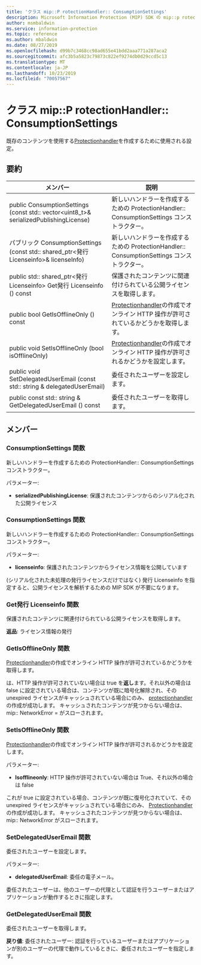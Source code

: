 ```yaml
---
title: 'クラス mip::P rotectionHandler:: ConsumptionSettings'
description: Microsoft Information Protection (MIP) SDK の mip::p rotectionhandler クラスについて説明します。
author: msmbaldwin
ms.service: information-protection
ms.topic: reference
ms.author: mbaldwin
ms.date: 08/27/2019
ms.openlocfilehash: d99b7c3468cc98ad655e41bdd2aaa771a287aca2
ms.sourcegitcommit: afc3b5a5823c79873c822ef9274db0d29ccd5c13
ms.translationtype: MT
ms.contentlocale: ja-JP
ms.lasthandoff: 10/23/2019
ms.locfileid: "70057567"
---
```

# <a name="class-mipprotectionhandlerconsumptionsettings"></a>クラス mip::P rotectionHandler:: ConsumptionSettings 
既存のコンテンツを使用する[Protectionhandler](class_mip_protectionhandler.md)を作成するために使用される設定。
  
## <a name="summary"></a>要約
 メンバー                        | 説明                                
--------------------------------|---------------------------------------------
public ConsumptionSettings (const std:: vector\<uint8_t\>& serializedPublishingLicense)  | 新しいハンドラーを作成するための ProtectionHandler:: ConsumptionSettings コンストラクター。
パブリック ConsumptionSettings (const std:: shared_ptr\<発行 Licenseinfo\>& licenseInfo)  |  新しいハンドラーを作成するための ProtectionHandler:: ConsumptionSettings コンストラクター。
public std:: shared_ptr\<発行 Licenseinfo\> Get発行 Licenseinfo () const  |  保護されたコンテンツに関連付けられている公開ライセンスを取得します。
public bool GetIsOfflineOnly () const  |  [Protectionhandler](class_mip_protectionhandler.md)の作成でオンライン HTTP 操作が許可されているかどうかを取得します。
public void SetIsOfflineOnly (bool isOfflineOnly)  |  [Protectionhandler](class_mip_protectionhandler.md)の作成でオンライン HTTP 操作が許可されるかどうかを設定します。
public void SetDelegatedUserEmail (const std:: string & delegatedUserEmail)  |  委任されたユーザーを設定します。
public const std:: string & GetDelegatedUserEmail () const  |  委任されたユーザーを取得します。
  
## <a name="members"></a>メンバー
  
### <a name="consumptionsettings-function"></a>ConsumptionSettings 関数
新しいハンドラーを作成するための ProtectionHandler:: ConsumptionSettings コンストラクター。

パラメーター:  
* **serializedPublishingLicense**: 保護されたコンテンツからのシリアル化された公開ライセンス


  
### <a name="consumptionsettings-function"></a>ConsumptionSettings 関数
新しいハンドラーを作成するための ProtectionHandler:: ConsumptionSettings コンストラクター。

パラメーター:  
* **licenseinfo**: 保護されたコンテンツからライセンス情報を公開しています


(シリアル化された未処理の発行ライセンスだけではなく) 発行 Licenseinfo を指定すると、公開ライセンスを解析するための MIP SDK が不要になります。
  
### <a name="getpublishinglicenseinfo-function"></a>Get発行 Licenseinfo 関数
保護されたコンテンツに関連付けられている公開ライセンスを取得します。

  
**返品**: ライセンス情報の発行
  
### <a name="getisofflineonly-function"></a>GetIsOfflineOnly 関数
[Protectionhandler](class_mip_protectionhandler.md)の作成でオンライン HTTP 操作が許可されているかどうかを取得します。

  
は、HTTP 操作が許可されていない場合は true を**返し**ます。それ以外の場合は false に設定されている場合は、コンテンツが既に暗号化解除され、その unexpired ライセンスがキャッシュされている場合にのみ、 [protectionhandler](class_mip_protectionhandler.md)の作成が成功します。 キャッシュされたコンテンツが見つからない場合は、mip:: NetworkError = がスローされます。
  
### <a name="setisofflineonly-function"></a>SetIsOfflineOnly 関数
[Protectionhandler](class_mip_protectionhandler.md)の作成でオンライン HTTP 操作が許可されるかどうかを設定します。

パラメーター:  
* **Isofflineonly**: HTTP 操作が許可されていない場合は True、それ以外の場合は false


これが true に設定されている場合、コンテンツが既に復号化されていて、その unexpired ライセンスがキャッシュされている場合にのみ、 [Protectionhandler](class_mip_protectionhandler.md)の作成が成功します。 キャッシュされたコンテンツが見つからない場合は、mip:: NetworkError がスローされます。
  
### <a name="setdelegateduseremail-function"></a>SetDelegatedUserEmail 関数
委任されたユーザーを設定します。

パラメーター:  
* **delegatedUserEmail**: 委任の電子メール。


委任されたユーザーは、他のユーザーの代理として認証を行うユーザーまたはアプリケーションが動作するときに指定します。
  
### <a name="getdelegateduseremail-function"></a>GetDelegatedUserEmail 関数
委任されたユーザーを取得します。

  
**戻り値**: 委任されたユーザー: 認証を行っているユーザーまたはアプリケーションが別のユーザーの代理で動作しているときに、委任されたユーザーを指定します。